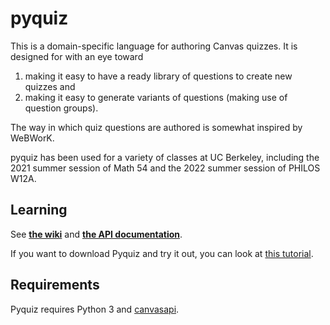 # pyquiz

This is a domain-specific language for authoring Canvas quizzes.  It
is designed for with an eye toward
1. making it easy to have a ready library of questions to create new quizzes and
2. making it easy to generate variants of questions (making use of question groups).

The way in which quiz questions are authored is somewhat inspired by
WeBWorK.

pyquiz has been used for a variety of classes at UC Berkeley, including the 2021 summer session of Math 54 and the 2022 summer session of PHILOS W12A.

## Learning

See [**the wiki**](https://github.com/UCBMath/pyquiz/wiki) and [**the API documentation**](https://ucbmath.github.io/pyquiz/pyquiz.html).

If you want to download Pyquiz and try it out, you can look at [this tutorial](https://github.com/UCBMath/pyquiz/wiki/Tutorial%3A-Installing-Pyquiz-and-opening-an-example-quiz-file).

## Requirements

Pyquiz requires Python 3 and [canvasapi](https://github.com/ucfopen/canvasapi).

